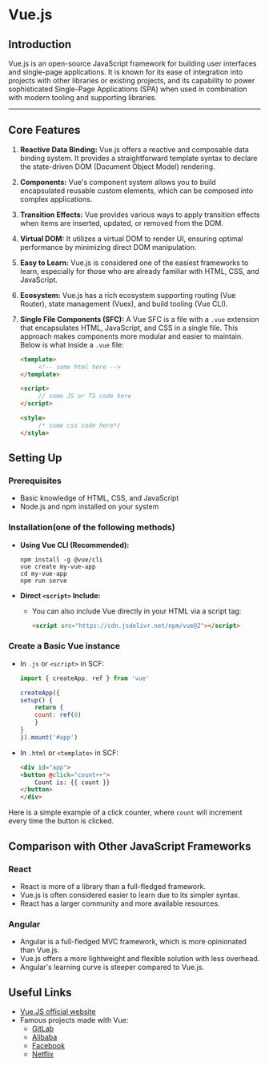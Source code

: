 # Vue.js

## Introduction

Vue.js is an open-source JavaScript framework for building user interfaces and single-page applications. It is known for its ease of integration into projects with other libraries or existing projects, and its capability to power sophisticated Single-Page Applications (SPA) when used in combination with modern tooling and supporting libraries.

---

## Core Features

1. **Reactive Data Binding:** Vue.js offers a reactive and composable data binding system. It provides a straightforward template syntax to declare the state-driven DOM (Document Object Model) rendering.

2. **Components:** Vue's component system allows you to build encapsulated reusable custom elements, which can be composed into complex applications.

3. **Transition Effects:** Vue provides various ways to apply transition effects when items are inserted, updated, or removed from the DOM.

4. **Virtual DOM:** It utilizes a virtual DOM to render UI, ensuring optimal performance by minimizing direct DOM manipulation.

5. **Easy to Learn:** Vue.js is considered one of the easiest frameworks to learn, especially for those who are already familiar with HTML, CSS, and JavaScript.

6. **Ecosystem:** Vue.js has a rich ecosystem supporting routing (Vue Router), state management (Vuex), and build tooling (Vue CLI).

7. **Single File Components (SFC):** A Vue SFC is a file with a `.vue` extension that encapsulates HTML, JavaScript, and CSS in a single file. This approach makes components more modular and easier to maintain. Below is what inside a `.vue` file:
   ```html
   <template>
        <!-- some html here -->
   </template>

   <script>
        // some JS or TS code here
   </script>

   <style>
        /* some css code here*/
   </style>
   ```



## Setting Up

### Prerequisites
- Basic knowledge of HTML, CSS, and JavaScript
- Node.js and npm installed on your system

### Installation(one of the following methods)
- **Using Vue CLI (Recommended):**
    ```
    npm install -g @vue/cli
    vue create my-vue-app
    cd my-vue-app
    npm run serve
    ```

- **Direct `<script>` Include:**
    - You can also include Vue directly in your HTML via a script tag:
        ```html
        <script src="https://cdn.jsdelivr.net/npm/vue@2"></script>
        ```

### Create a Basic Vue instance
- In `.js` or `<script>` in SCF:
    ```js
    import { createApp, ref } from 'vue'

    createApp({
    setup() {
        return {
        count: ref(0)
        }
    }
    }).mount('#app')
    ```

- In `.html` or `<template>` in SCF:
    ```html
    <div id="app">
    <button @click="count++">
        Count is: {{ count }}
    </button>
    </div>
    ```
Here is a simple example of a click counter, where `count` will increment every time the button is clicked.

## Comparison with Other JavaScript Frameworks
### React
- React is more of a library than a full-fledged framework.
- Vue.js is often considered easier to learn due to its simpler syntax.
- React has a larger community and more available resources.

### Angular
- Angular is a full-fledged MVC framework, which is more opinionated than Vue.js.
- Vue.js offers a more lightweight and flexible solution with less overhead.
- Angular's learning curve is steeper compared to Vue.js.


## Useful Links
- [Vue.JS official website](https://vuejs.org)
- Famous projects made with Vue:
  - [GitLab](https://gitlab.com/gitlab-org/gitlab)
  - [Alibaba](https://www.alibaba.com)
  - [Facebook](gttps://www.facebook.com)
  - [Netflix](https://www.netflix.com)